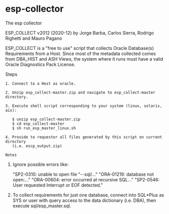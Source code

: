 # esp-collector
The esp collector

ESP_COLLECT v2012 (2020-12) by Jorge Barba, Carlos Sierra, Rodrigo Righetti and Mauro Pagano

ESP_COLLECT is a "free to use" script that collects Oracle Database(s) Requirements
from a Host. Since most of the metadata collected comes from DBA_HIST and ASH Views,
the system where it runs must have a valid Oracle Diagnostics Pack License.

Steps
~~~~~
1. Connect to a Host as oracle. 

2. Unzip esp_collect-master.zip and navigate to esp_collect-master directory.

3. Execute shell script corresponding to your system (linux, solaris, aix):

   $ unzip esp_collect-master.zip
   $ cd esp_collect-master
   $ sh run_esp_master_linux.sh

4. Provide to requestor all files generated by this script on current directory 
   (i.e. escp_output.zip)

Notes
~~~~~
1. Ignore possible errors like: 

   "SP2-0310: unable to open file "--sql/..."
   "ORA-01219: database not open:..."
   "ORA-00604: error occurred at recursive SQL..."
   "SP2-0546: User requested Interrupt or EOF detected."

2. To collect requirements for just one database, connect into SQL*Plus as SYS or user 
   with query access to the data dictionary (i.e. DBA), then execute sql/esp_master.sql.
